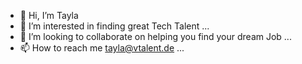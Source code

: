 - 👋 Hi, I’m Tayla
- 👀 I’m interested in finding great Tech Talent ...
- 💞️ I’m looking to collaborate on helping you find your dream Job ...
- 📫 How to reach me tayla@vtalent.de ...

<!---
Orgtay93/Orgtay93 is a ✨ special ✨ repository because its `README.md` (this file) appears on your GitHub profile.
You can click the Preview link to take a look at your changes.
--->
